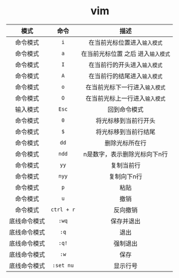 <style>
    h1{
        text-align:center;
    }
</style>
# vim
| 模式 | 命令 | 描述 |
| :---: | :---: | :---: |
| 命令模式 | `i` | 在当前光标位置进入`输入模式` |
| 命令模式 | `a` | 在当前光标位置 之后 进入`输入模式` |
| 命令模式 | `I` | 在当前行的开头进入`输入模式` |
| 命令模式 | `A` | 在当前行的结尾进入`输入模式` |
| 命令模式 | `o` | 在当前光标下一行进入`输入模式` |
| 命令模式 | `O` | 在当前光标上一行进入`输入模式` |
| 输入模式 | `Esc` | 回到命令模式 |
| 命令模式 | `0` | 将光标移到当前行开头 |
| 命令模式 | `$` | 将光标移到当前行结尾 |
| 命令模式 | `dd` | 删除光标所在行 |
| 命令模式 | `ndd` | n是数字，表示删除光标向下n行 |
| 命令模式 | `yy` | 复制当前行 |
| 命令模式 | `nyy` | 复制向下n行 |
| 命令模式 | `p` | 粘贴 |
| 命令模式 | `u` | 撤销 |
| 命令模式 | `ctrl + r` | 反向撤销 |
| 底线命令模式 | `:wq` | 保存并退出 |
| 底线命令模式 | `:q` | 退出 |
| 底线命令模式 | `:q!` | 强制退出 |
| 底线命令模式 | `:w` | 保存 |
| 底线命令模式 | `:set nu` | 显示行号 |

